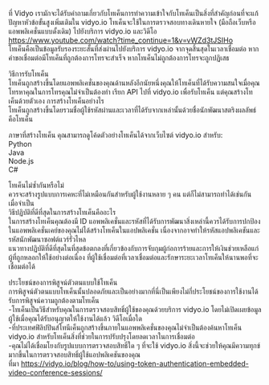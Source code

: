 ที่ Vidyo เรามักจะได้รับคำถามเกี่ยวกับโทเค็นการทำความเข้าใจกับโทเค็นเป็นสิ่งที่สำคัญก่อนที่จะแก้ปัญหาหัวข้อขั้นสูงเพิ่มเติมใน vidyo.io โทเค็นจะใช้ในการตรวจสอบทางเดินหายใจ (มือถือเว็บหรือ แอพพลิเคชั่นแบบดั้งเดิม) ไปยังบริการ vidyo.io และวิดีโอ
https://www.youtube.com/watch?time_continue=1&v=vWZd3tJSIHo  
โทเค็นคือเป็นข้อมูลรับรองระยะสั้นที่ส่งผ่านไปยังบริการ vidyo.io จากจุดสิ้นสุดในเวลาเชื่อมต่อ หากคำขอเชื่อมต่อมีโทเค็นที่ถูกต้องการโทรจะสำเร็จ หากโทเค็นไม่ถูกต้องการโทรจะถูกปฏิเสธ  
 


วิธีการรับโทเค็น  
โทเค็นถูกสร้างขึ้นโดยแอพพลิเคชั่นของคุณด้านหลังอีกนัยหนึ่งคุณให้โทเค็นที่ได้รับความสนใจเมื่อคุณโทรหาคุณในการโทรคุณไม่จำเป็นต้องทำ เรียก API ไปที่ vidyo.io เพื่อรับโทเค็น แต่คุณสร้างโทเค็นด้วยตัวเอง
การสร้างโทเค็นอย่างไร  
โทเค็นถูกสร้างขึ้นโดยรวมชื่อผู้ใช้รหัสผ่านและเวลาที่ได้รับจากเหล่านั้นด้วยชื่อนักพัฒนาสตริงผลลัพธ์คือโทเค็น  
 

ภาษาที่สร้างโทเค็น
คุณสามารถดูโค้ดตัวอย่างโทเค็นได้จากเว็บไซต์ vidyo.io สำหรับ:  
Python  
Java  
Node.js  
C#  

โทเค็นไม่ซ้ำกันหรือไม่  
ควรจะสร้างรูปแบบการเคหะที่ไม่เหมือนกันสำหรับผู้ใช้งานหลาย ๆ คน แต่ก็ไม่สามารถทำได้เช่นกัน เมื่อจำเป็น  
วิธีปฏิบัติที่ดีที่สุดในการสร้างโทเค็นคืออะไร  
ในการสร้างโทเค็นคุณต้องมี ID แอพพลิเคชั่นและรหัสที่ได้รับการพัฒนาสิ่งเหล่านี้ควรได้รับการปกป้องในแอพพลิเคชั่นเคย์ของคุณไม่ได้สร้างโทเค็นในแอปพลิเคชั่น เนื่องจากอาจทำให้รหัสแอปพลิเคชันและรหัสนักพัฒนาซอฟต์แวร์รั่วไหล  
แนวทางปฏิบัติที่ดีที่สุดในที่สุดข้อตกลงที่เกี่ยวข้องกับการจับกุมผู้ก่อการร้ายและการให้เงินช่วยเหลือแก่ผู้ที่ถูกหลอกให้ใช้อย่างต่อเนื่อง ที่ผู้ใช้เชื่อมต่อที่เวลาเชื่อมต่อและรักษาระยะเวลาโทเค็นให้นานพอที่จะเชื่อมต่อได้  
 
ประโยชน์ของการพิสูจน์ตัวตนแบบใช้โทเค็น  
การพิสูจน์ตัวตนแบบโทเค็นนั้นปลอดภัยและเป็นอย่างมากที่นี่เป็นเพียงไม่กี่ประโยชน์ของการใช้งานได้รับการพิสูจน์ความถูกต้องตามโทเค็น  
-โทเค็นเป็นวิธีสำหรับคุณในการตรวจสอบสิทธิ์ผู้ใช้ของคุณด้วยบริการ vidyo.io โดยไม่เปิดเผยข้อมูลผู้ใช้เมื่อคุณได้รับอนุญาตให้ใช้งานได้แล้ว วิดีโอเมื่อใด  
-ที่ประเทศฟิลิปปินส์โทนีเค็นถูกสร้างขึ้นภายในแอพพลิเคชั่นของคุณไม่จำเป็นต้องค้นหาโทเค็น vidyo.io สำหรับโทเค็นสิ่งที่ช่วยในการปรับปรุงโดยลดเวลาในการเชื่อมต่อ  
-คุณไม่ได้เชื่อมโยงกับรูปแบบการตรวจสอบสิทธิ์ใด ๆ ที่จะใช้ vidyo.io สิ่งนี้จะช่วยให้คุณมีความทุกข์มากขึ้นในการตรวจสอบสิทธิ์ผู้ใช้แอปพลิเคชันของคุณ  
ที่มา https://vidyo.io/blog/how-to/using-token-authentication-embedded-video-conference-sessions/  
